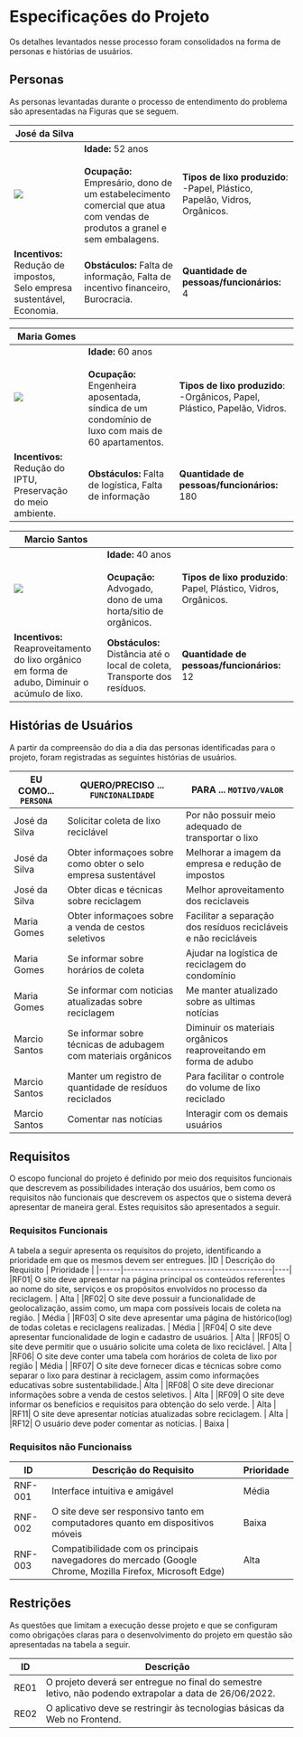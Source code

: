 # Especificações do Projeto

Os detalhes levantados nesse processo foram consolidados na forma de personas e histórias de usuários.

## Personas

As personas levantadas durante o processo de entendimento do problema são apresentadas na Figuras que se seguem.

| José da Silva      |                                    |                |
|--------------------|------------------------------------|----------------------------------------|
|**![](https://lh5.googleusercontent.com/jE99iyrjsZ-JBLc-I0Y6SsSMUpQLZOVBKNH_xYB9hMGyq2ziqSA_CLZWjW8yiE1RnRTQG5Pkgey40DDEIP8jhEnG4LIGzanrzpQc0oPiUT6bIk-TmCr0pfRT5xhyLxB_3QW0E5uo)**|**Idade:** 52 anos <br><br> **Ocupação:** Empresário, dono de um estabelecimento comercial que atua com vendas de produtos a granel e sem embalagens. |**Tipos de lixo produzido**: -Papel, Plástico, Papelão, Vidros, Orgânicos.|
|**Incentivos:**  Redução de impostos, Selo empresa sustentável, Economia.  |**Obstáculos:** Falta de informação, Falta de incentivo financeiro, Burocracia. |**Quantidade de pessoas/funcionários:** 4| 

| Maria Gomes        |                                    |                |
|--------------------|------------------------------------|----------------------------------------|
|**![](https://lh3.googleusercontent.com/idjh1Chmfl_jsmulAoX71OtV62ODlA8rFCrGPVOEyAKscfy6cmcTHJlFrtn8QS__9VMGhg3dUl1rALB07IjCA-8xEXVWER6fm7msYW-h0WPt_ItF4NgmWGylC2KNu0_mqdGIe2L3)**|**Idade:** 60 anos <br><br>  **Ocupação:** Engenheira aposentada, síndica de um condomínio de luxo com mais de 60 apartamentos. |**Tipos de lixo produzido**: -Orgânicos, Papel, Plástico, Papelão, Vidros.|
|**Incentivos:**  Redução do IPTU, Preservação do meio ambiente.  |**Obstáculos:** Falta de logística, Falta de informação |**Quantidade de pessoas/funcionários:** 180| 

| Marcio Santos      |                                    |                |
|--------------------|------------------------------------|----------------------------------------|
|**![](https://lh4.googleusercontent.com/jKePMYEcD6TGWaidQKK1_hue52hklkWGgyVpxGJe-mtcqk6tJjxQADQVXwMiJVhi_r9tmF186sVoA-htxE35xX0DcXgdkrNLhd7_zF8rDuyLddDheMEwrds8dehQjmg000Yp9GmE)**|**Idade:** 40 anos <br><br>  **Ocupação:** Advogado, dono de uma horta/sitio de orgânicos. |**Tipos de lixo produzido**:  Papel, Plástico, Vidros, Orgânicos.|
|**Incentivos:** <br> Reaproveitamento do lixo orgânico <br> em forma de adubo, Diminuir o acúmulo de lixo. |**Obstáculos:** Distância até o local de coleta, Transporte dos resíduos. |**Quantidade de pessoas/funcionários:** 12| 


## Histórias de Usuários


A partir da compreensão do dia a dia das personas identificadas para o projeto, foram registradas as seguintes histórias de usuários.

|EU COMO... `PERSONA`| QUERO/PRECISO ... `FUNCIONALIDADE`                            | PARA ... `MOTIVO/VALOR`                                           |
|--------------------|---------------------------------------------------------------|----------------------------------------------------------------   |
| José da Silva       | Solicitar coleta de lixo reciclável                           | Por não possuir meio adequado de transportar o lixo              |
| José da Silva       | Obter informaçoes sobre como obter o selo empresa sustentável | Melhorar a imagem da empresa e redução de impostos               |
| José da Silva       | Obter dicas e técnicas sobre reciclagem                       | Melhor aproveitamento dos reciclaveis                            |
| Maria Gomes         | Obter informaçoes sobre a venda de cestos seletivos           | Facilitar a separação dos resíduos recicláveis e não recicláveis |
| Maria Gomes         | Se informar sobre horários de coleta                          | Ajudar na logística de reciclagem do condomínio                  |
| Maria Gomes         | Se informar com noticias atualizadas sobre reciclagem         | Me manter atualizado sobre as ultimas notícias                   |
| Marcio Santos       | Se informar sobre técnicas de adubagem com materiais orgânicos| Diminuir os materiais orgânicos reaproveitando em forma de adubo | 
| Marcio Santos       | Manter um registro de quantidade de resíduos reciclados       | Para facilitar o controle do volume de lixo reciclado            |
| Marcio Santos       | Comentar nas notícias                                         | Interagir com os demais usuários                                 |



## Requisitos


O escopo funcional do projeto é definido por meio dos requisitos funcionais que descrevem as possibilidades interação dos usuários, bem como os requisitos não funcionais que descrevem os aspectos que o sistema deverá apresentar de maneira geral. Estes requisitos são apresentados a seguir.


### Requisitos Funcionais


A tabela a seguir apresenta os requisitos do projeto, identificando a prioridade em que os mesmos devem ser entregues.
|ID    | Descrição do Requisito  | Prioridade |
|------|-----------------------------------------|----|
|RF01| O site deve apresentar na página principal os conteúdos referentes ao nome do site, serviços e os propósitos envolvidos no processo da reciclagem. | Alta |
|RF02| O site deve possuir a funcionalidade de geolocalização, assim como, um mapa com possíveis locais de coleta na região. | Média |
|RF03| O site deve apresentar uma página de histórico(log) de todas coletas e reciclagens realizadas. | Média |
|RF04| O site deve apresentar funcionalidade de login e cadastro de usuários. | Alta |
|RF05| O site deve permitir que o usuário solicite uma coleta de lixo reciclável. | Alta |
|RF06| O site deve conter uma tabela com horários de coleta de lixo por região | Média |
|RF07| O site deve fornecer dicas e técnicas sobre como separar o lixo para destinar à reciclagem, assim como informações educativas sobre sustentabilidade.| Alta |
|RF08| O site deve direcionar informações sobre a venda de cestos seletivos. | Alta |
|RF09| O site deve informar os benefícios e requisitos para obtenção do selo verde. | Alta |   
|RF11| O site deve apresentar notícias atualizadas sobre reciclagem. | Alta |
|RF12| O usuário deve poder comentar as notícias. | Baixa | 


### Requisitos não Funcionaiss


|ID     | Descrição do Requisito  |Prioridade |
|-------|-------------------------|----|
|RNF-001| Interface intuitiva e amigável | Média | 
|RNF-002| O site deve ser responsivo tanto em computadores quanto  em dispositivos móveis |  Baixa | 
|RNF-003| Compatibilidade com os principais navegadores do mercado (Google Chrome, Mozilla Firefox, Microsoft Edge) | Alta |



## Restrições

As questões que limitam a execução desse projeto e que se configuram como obrigações claras para o desenvolvimento do projeto em questão são apresentadas na tabela a seguir.

|**ID**| **Descrição**                                           |
|--|-------------------------------------------------------|
|RE01| O projeto deverá ser entregue no final do semestre letivo, não podendo extrapolar a data de 26/06/2022.|
|RE02| O aplicativo deve se restringir às tecnologias básicas da Web no Frontend.|
